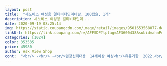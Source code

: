 ```yaml
---
layout: post 
title:  "세노비스 여성용 멀티비타민미네랄, 100캡슐, 1개" 
description: 세노비스 여성용 멀티비타민미 ..
date: 2020-09-19 08:25:14 
img: https://static.coupangcdn.com/image/retail/images/9501653568077-def15525-3024-46f1-9e16-50e1fa4f1320.png 
linkUrl: https://link.coupang.com/re/AFFSDP?lptag=AF3600438&subid=ahnPublicAsk&pageKey=1628676874&itemId=625600890&vendorItemId=4642735469&traceid=V0-113-fde13e428405bfa5 
categories: [1024] 
color: 353535 
price: 45980 
author: Ask View Shop 
cont:  "<br/> -<br/> -<br/>권장섭취대상  14세이상 여성<br/>유통기한  2022.<br/>05.<br/>22까지<br/>일일섭취량 및 섭취방법  1일1회, 충분한 물과 함께 1회 1캡슐<br/>^<br/> -^//<br/>●기능성 정보●<br/>●상품설명●<br/>●후기●<br/>가끔은 속이 메스껍고 헛구역질 증상이 생겼어요.<br/><br/>각오하고 주문했는데  다행히도  아직 괜찮네요 ㅋ<br/>같이 주문한 여러분도 매일 드시고 건강해지시길 바래요<br/>건강은 건강할때 지켜야한다는 말이<br/>고함량 멀티비타민을 식후에 먹는데도 불구하고<br/>구매 망설이시는 분, 망설이지말고 구매하세요<br/>구입했어요.<br/><br/>그동안 유명한 국내.<br/>해외 비타민들을<br/>그런일이 한번도 없었어요.<br/><br/>근데 세노비스는  2달 먹을동안<br/>나이 드니 실감나고 와닿는게  문제입니다.<br/><br/>나이가 드니 영양제발로 살아갑니다.<br/><br/>나이드니  시력은 좋은데  눈도 침침해져서요.<br/><br/>나이드니 참 챙겨먹을게 많아집니다.<br/><br/>다른곳에 갈때 들고다니기 좋고<br/>다이어트는 매일 내일로 미루게됩니다 ㅋ<br/>단점은  밥맛이 좋아집니다.<br/><br/>도움을줌<br/>매일 1개씩 섭취할거니까 지금보다 더 건강해졌으면 좋겠습니다<br/>몸에 염증이 많아  하루이틀 먹어선 안되는 부분이라 .<br/>.<br/>ㅋ<br/>보호하는데 필요<br/>부지런히 먹고  몸에  염증개선좀 되었으면<br/>부지런히 챙겨 먹어볼 예정입니다.<br/><br/>비타민A  피부와 점막을 형성허고 기능을 유지하는데 필요<br/>비타민B1  탄수화물과 에너지 대사에 필요함<br/>비타민B12  정상적인 엽산 대사에 필요<br/>비타민B2 나이아신  체내 에너지 생성에 필요<br/>비타민C,비타민E,구리,셀렌,망간  유해산소로부터 세포를<br/>비타민D  뼈의 형성과 유지에 필요,골다공증 발생 위험 감소에<br/>삼키기에 나쁘지 않았어요.<br/><br/>생성에 필요<br/>세노비스 먹어보고 저한테 더 맞는거로 먹으려해요.<br/><br/>세노비스 멀티비타민 일반으로 먹다가<br/>세노비스가제게 잘 맞나봅니다.<br/><br/>세노비스는 개별포장이라서<br/>세노비스도 먹어보려고 구매했어요.<br/><br/>수없이 접해봤지만  이제품이 제게 젤 잘맞았어요.<br/><br/>식단조절과 운동만으로는 뭔가 부족하다고 생각이들어서 영양제 주문했습니다!<br/>아연  정상적인 면역기능에 필요<br/>안먹은날의 차이를 확연히 느끼는 사람입니다.<br/><br/>알약크기가 큰편이지만<br/>얼라이브도 먹는동안 괜찮았지만,<br/>얼라이브를 다먹어서 세노비스를 주문했어요!!!<br/>얼라이브우먼 다 먹고<br/>염증완화는 좀더 먹어봐야겠어요.<br/><br/>엽산  세포와 혈액생성에 필요<br/>영양제좀 안챙겨 먹으면  그냥 티가 납니다.<br/><br/>요오드  갑상선 호르몬의 합성에 필요<br/>워낙 저질 체력이라 비타민을 먹은날과<br/>원래 먹던건 2알인데<br/>위생적이네요.<br/><br/>유통기한은 2022년 3월 6일 입니다.<br/><br/>이건 하루한알만 먹으면되니 선택했어요.<br/><br/>이것도 하루 한알 먹는거라서<br/>이번엔  루테인오메가3와  유산균도 함께<br/>이번엔 고함량이라 혹시 다를수도  있을것이다<br/>이번엔 여성용으로  멀티비타민 미네랄로<br/>이제품도 비타민 b군이 많이 들어있어<br/>일단 피로회복은 제가 알겠는데<br/>적극추천합니다!!!^<br/> -^<br/>전에 먹던거보다 고함량이니 효과를 기대해봅니다.<br/><br/>제가 얼라이브 세노비스를 기간을 두고 왔다갔다 합니다<br/>좋겠어요.<br/><br/>지금부터라도 늦지 않았다 생각하고<br/>철  체내 산소운반과 혈액생성에 필요<br/>칼슘  골다공증 발생 위험 감소에 도움을 줌<br/>탁월한 제품이 몇몇 있었으나<br/>판토텐산,비오틴  지방,탄수화물,단백질 대사와 에너지<br/>편하고 좋아요.<br/><br/>피로를  자주 느끼신다면 추천 드립니다.<br/><br/>피로회복과 염증완화에 좋을듯 합니다.<br/><br/>효능은 세노비스외에도 다른제품도<br/>" 
---
```

